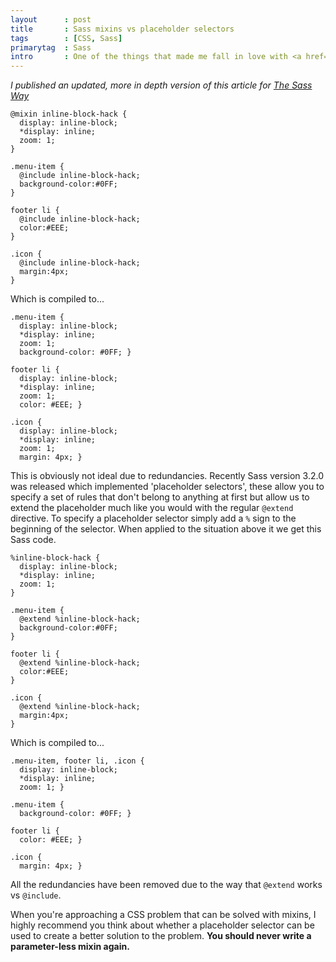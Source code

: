 ```yaml
---
layout      : post
title       : Sass mixins vs placeholder selectors
tags        : [CSS, Sass]
primarytag  : Sass
intro       : One of the things that made me fall in love with <a href="/2012/04/sass-syntactically-awesome-stylesheets.html">Sass</a> was the ease of including large chunks of CSS very easily using mixins. This happens to also be one of the main criticisms of Sass due to the CSS it results in. Consider the following Sass which applies the IE6/7 hack to enable the use of the then unsupported <code>inline-block</code> to 3 selectors.
---
```


*I published an updated, more in depth version of this article for [The Sass Way][1]*

<!--prettify lang=css-->
    @mixin inline-block-hack {
      display: inline-block;
      *display: inline;
      zoom: 1;
    }

    .menu-item {
      @include inline-block-hack;
      background-color:#0FF;
    }

    footer li {
      @include inline-block-hack;
      color:#EEE;
    }

    .icon {
      @include inline-block-hack;
      margin:4px;
    }

Which is compiled to...

<!--prettify lang=css-->
    .menu-item {
      display: inline-block;
      *display: inline;
      zoom: 1;
      background-color: #0FF; }

    footer li {
      display: inline-block;
      *display: inline;
      zoom: 1;
      color: #EEE; }

    .icon {
      display: inline-block;
      *display: inline;
      zoom: 1;
      margin: 4px; }

This is obviously not ideal due to redundancies. Recently Sass version 3.2.0 was released which implemented 'placeholder selectors', these allow you to specify a set of rules that don't belong to anything at first but allow us to extend the placeholder much like you would with the regular `@extend` directive. To specify a placeholder selector simply add a `%` sign to the beginning of the selector. When applied to the situation above it we get this Sass code.

<!--prettify lang=css-->
    %inline-block-hack {
      display: inline-block;
      *display: inline;
      zoom: 1;
    }

    .menu-item {
      @extend %inline-block-hack;
      background-color:#0FF;
    }

    footer li {
      @extend %inline-block-hack;
      color:#EEE;
    }

    .icon {
      @extend %inline-block-hack;
      margin:4px;
    }

Which is compiled to...

<!--prettify lang=css-->
    .menu-item, footer li, .icon {
      display: inline-block;
      *display: inline;
      zoom: 1; }

    .menu-item {
      background-color: #0FF; }

    footer li {
      color: #EEE; }

    .icon {
      margin: 4px; }

All the redundancies have been removed due to the way that `@extend` works vs `@include`.

When you're approaching a CSS problem that can be solved with mixins, I highly recommend you think about whether a placeholder selector can be used to create a better solution to the problem. **You should never write a parameter-less mixin again.**



[1]: http://thesassway.com/intermediate/understanding-placeholder-selectors
